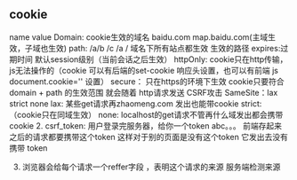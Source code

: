 ## cookie
name
value
Domain: cookie生效的域名 baidu.com map.baidu.com(主域生效，子域也生效)
path:   /a/b  /c   /a  / 域名下所有站点都生效  生效的路径
expires:过期时间 默认session级别（当前会话之后生效）
httpOnly: cookie只在http传输， js无法操作的（cookie 可以有后端的set-cookie 响应头设置，也可以有前端 js document.cookie='' 设置）
secure： 只在https的环境下生效
cookie只要符合domain + path 的生效范围 就会随着 http请求发送 
CSRF攻击
SameSite：lax strict none
        lax:    某些get请求再zhaomeng.com 发出也能带cookie
        strict:（cookie只在同域生效）
        none: localhost的get请求不管再什么域发出都会携带cookie
2. csrf_token:
用户登录完服务器，给你一个token abc。。。
前端存起来
之后的请求都要携带这个token
这样对于别的页面是没有这个token 它发出去没有携带 token

3. 浏览器会给每个请求一个reffer字段 ，表明这个请求的来源
服务端检测来源
